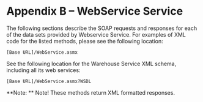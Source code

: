 Appendix B – WebService Service
=======================

The following sections describe the SOAP requests and responses for each of the data sets
provided by Webservice Service. For examples of XML code for the listed methods, please
see the following location:

	[Base URL]/WebService.asmx

See the following location for the Warehouse Service XML schema, including all its web
services:

	[Base URL]/WebService.asmx?WSDL
	
**Note: **  Note! These methods return XML formatted responses.
